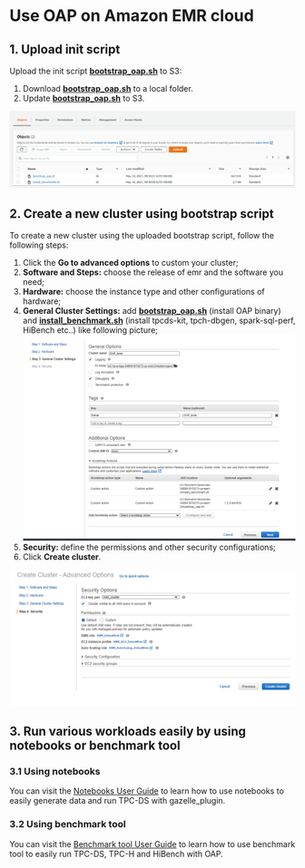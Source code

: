 # Use OAP on Amazon EMR cloud

## 1. Upload init script 

Upload the init script **[bootstrap_oap.sh](./bootstrap_oap.sh)** to S3:
    
1. Download **[bootstrap_oap.sh](./bootstrap_oap.sh)** to a local folder.
2. Update **[bootstrap_oap.sh](./bootstrap_oap.sh)** to S3.

![upload_init_script and install_benchmark.sh](./imgs/upload_scripts_to_S3.PNG)


## 2. Create a new cluster using bootstrap script
To create a new cluster using the uploaded bootstrap script, follow the following steps:

1. Click the  **Go to advanced options** to custom your cluster;
2. **Software and Steps:** choose the release of emr and the software you need;
3. **Hardware:** choose the instance type and other configurations of hardware;
4. **General Cluster Settings:** add **[bootstrap_oap.sh](./bootstrap_oap.sh)** (install OAP binary) and **[install_benchmark.sh](./install_benchmark.sh)** (install tpcds-kit, tpch-dbgen, spark-sql-perf, HiBench etc..) like following picture;
![Add bootstrap action](./imgs/add-bootstrap-oap.PNG)
5. **Security:** define the permissions and other security configurations;
6. Click **Create cluster**. 

![create_cluster](./imgs/create-oap-cluster.png)

## 3. Run various workloads easily by using notebooks or benchmark tool

### 3.1 Using notebooks
You can visit the [Notebooks User Guide](./notebooks/README.md) to learn how to use notebooks to easily generate data and run TPC-DS with gazelle_plugin.

### 3.2 Using benchmark tool
You can visit the [Benchmark tool User Guide](./benchmark/README.md) to learn how to use benchmark tool to easily run TPC-DS, TPC-H and HiBench with OAP.
